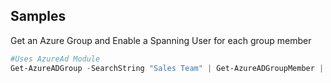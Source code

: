 ## Samples

Get an Azure Group and Enable a Spanning User for each group member

```powershell
#Uses AzureAd Module
Get-AzureADGroup -SearchString "Sales Team" | Get-AzureADGroupMember | foreach {Enable-SpanningUser $_.UserPrincipalName }
```
